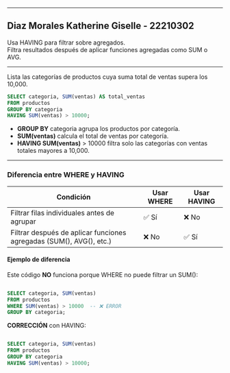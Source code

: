 --------
Diaz Morales Katherine Giselle - 22210302
--------
Usa HAVING para filtrar sobre agregados.  
Filtra resultados después de aplicar funciones agregadas como SUM o AVG.  

----------

Lista las categorías de productos cuya suma total de ventas supera los 10,000.

```sql
SELECT categoria, SUM(ventas) AS total_ventas
FROM productos
GROUP BY categoria
HAVING SUM(ventas) > 10000;
````

- **GROUP BY** categoria agrupa los productos por categoría.
- **SUM(ventas)** calcula el total de ventas por categoría.
- **HAVING SUM(ventas)** > 10000 filtra solo las categorías con ventas totales mayores a 10,000.
  

----------------------------
### Diferencia entre WHERE y HAVING  


|Condición                                                          |Usar WHERE|Usar HAVING|
|-------------------------------------------------------------------|----------|-----------|
|Filtrar filas individuales antes de agrupar                        |  ✅ Sí  |  ❌ No    |
|Filtrar después de aplicar funciones agregadas (SUM(), AVG(), etc.)|  ❌ No  |    ✅ Sí  |  



#### Ejemplo de diferencia  
Este código **NO** funciona porque WHERE no puede filtrar un SUM():  


````sql

SELECT categoria, SUM(ventas)
FROM productos
WHERE SUM(ventas) > 10000  -- ❌ ERROR
GROUP BY categoria;
````


**CORRECCIÓN** con HAVING:  

````sql

SELECT categoria, SUM(ventas)
FROM productos
GROUP BY categoria
HAVING SUM(ventas) > 10000;
````
